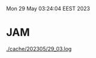 Mon 29 May 03:24:04 EEST 2023
# JAM
<a href='./cache/202305/29_03.log'>./cache/202305/29_03.log</a>
